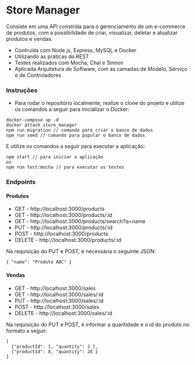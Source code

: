 # Store Manager

Consiste em uma API constrída para o gerenciamento de um e-commerce de produtos, com a possibilidade de criar, visualizar, deletar e atualizar produtos e vendas. 

* Contruída com Node.js, Express, MySQL e Docker
* Utilizando as práticas do REST
* Testes realizados com Mocha, Chai e Sinnon
* Aplicada Arquitetura de Software, com as camadas de Modelo, Serviço e de Controladores


### Instruções

- Para rodar o repositório localmente, realize o clone do projeto e utilize os comandos a seguir para inicializar o Docker:

```
docker-compose up -d
docker attach store_manager
npm run migration // comando para criar o banco de dados
npm run seed // comando para popular o banco de dados
```

E utilize os comandos a seguir para executar a aplicação:

```
npm start // para iniciar a aplicação
ou
npm run test:mocha // para executar os testes
```

### Endpoints

#### Produtos
- GET - http://localhost:3000/products
- GET - http://localhost:3000/products/:id
- GET - http://localhost:3000/products/search?q=name
- PUT - http://localhost:3000/products/:id
- POST - http://localhost:3000/products
- DELETE - http://localhost:3000/products/:id

Na requisição do PUT e POST, é necessária o seguinte JSON:

```
{ "name": "Produto ABC" }
```

#### Vendas
- GET - http://localhost:3000/sales
- GET - http://localhost:3000/sales/:id
- PUT - http://localhost:3000/sales/:id
- POST - http://localhost:3000/sales
- DELETE - http://localhost:3000/sales/:id

Na requisição do PUT e POST, é informar a quantidade e o id do produto no formato a seguir:

```
[
  {"productId": 1, "quantity": 2 }, 
  {"productId": 8, "quantity": 28 }
]
```
